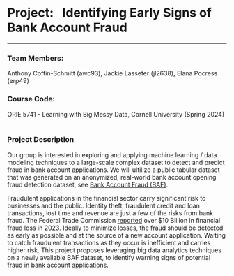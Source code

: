 # Project:  &nbsp;&nbsp;Identifying Early Signs of Bank Account Fraud

***

<h3>Team Members:</h3> Anthony Coffin-Schmitt (awc93), Jackie Lasseter (jl2638), Elana Pocress (erp49)

<h3>Course Code:</h3> ORIE 5741 - Learning with Big Messy Data, Cornell University (Spring 2024)
<br>
<br>
<h3>Project Description</h3>

Our group is interested in exploring and applying machine learning / data modeling techniques to a large-scale complex
dataset to detect and predict fraud in bank account applications. We will ultilize a public tabular dataset that was 
generated on an anonymized, real-world bank account opening fraud detection dataset, see 
[Bank Account Fraud (BAF)](https://github.com/feedzai/bank-account-fraud).

Fraudulent applications in the financial sector carry significant risk to businesses and the public. Identity
theft, fraudulent credit and loan transactions, lost time and revenue are just a few of the risks from bank
fraud. The Federal Trade Commission [reported](https://www.ftc.gov/news-events/news/press-releases/2024/02/nationwide-fraud-losses-top-10-billion-2023-ftc-steps-efforts-protect-public)
over $10 Billion in financial fraud loss in 2023. Ideally to minimize losses, the fraud should be detected as early 
as possible and at the source of a new account application. Waiting to catch fraudulent transactions as they occur 
is inefficient and carries higher risk. This project proposes leveraging big data analytics techniques on a newly 
available BAF dataset, to identify warning signs of potential fraud in bank account applications.
